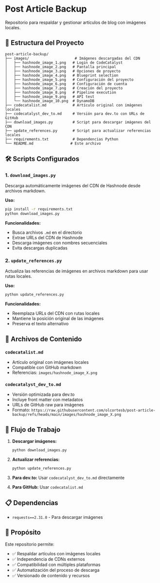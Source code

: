 # Post Article Backup

Repositorio para respaldar y gestionar artículos de blog con imágenes locales.

## 📁 Estructura del Proyecto

```
post-article-backup/
├── images/                     # Imágenes descargadas del CDN
│   ├── hashnode_image_1.png   # Login de CodeCatalyst
│   ├── hashnode_image_2.png   # Pantalla principal
│   ├── hashnode_image_3.png   # Opciones de proyecto
│   ├── hashnode_image_4.png   # Blueprint selection
│   ├── hashnode_image_5.png   # Configuración del proyecto
│   ├── hashnode_image_6.png   # Configuración de cuenta
│   ├── hashnode_image_7.png   # Creación del proyecto
│   ├── hashnode_image_8.png   # Pipeline execution
│   ├── hashnode_image_9.png   # API test
│   └── hashnode_image_10.png  # DynamoDB
├── codecatalist.md            # Artículo original con imágenes locales
├── codecatalyst_dev_to.md     # Versión para dev.to con URLs de GitHub
├── download_images.py         # Script para descargar imágenes del CDN
├── update_references.py       # Script para actualizar referencias locales
├── requirements.txt           # Dependencias Python
└── README.md                 # Este archivo
```

## 🛠️ Scripts Configurados

### 1. `download_images.py`
Descarga automáticamente imágenes del CDN de Hashnode desde archivos markdown.

**Uso:**
```bash
pip install -r requirements.txt
python download_images.py
```

**Funcionalidades:**
- Busca archivos `.md` en el directorio
- Extrae URLs del CDN de Hashnode
- Descarga imágenes con nombres secuenciales
- Evita descargas duplicadas

### 2. `update_references.py`
Actualiza las referencias de imágenes en archivos markdown para usar rutas locales.

**Uso:**
```bash
python update_references.py
```

**Funcionalidades:**
- Reemplaza URLs del CDN con rutas locales
- Mantiene la posición original de las imágenes
- Preserva el texto alternativo

## 📝 Archivos de Contenido

### `codecatalist.md`
- Artículo original con imágenes locales
- Compatible con GitHub markdown
- Referencias: `images/hashnode_image_X.png`

### `codecatalyst_dev_to.md`
- Versión optimizada para dev.to
- Incluye front matter con metadatos
- URLs de GitHub raw para imágenes
- Formato: `https://raw.githubusercontent.com/olcortesb/post-article-backup/refs/heads/main/images/hashnode_image_X.png`

## 🚀 Flujo de Trabajo

1. **Descargar imágenes:**
   ```bash
   python download_images.py
   ```

2. **Actualizar referencias:**
   ```bash
   python update_references.py
   ```

3. **Para dev.to:** Usar `codecatalyst_dev_to.md` directamente

4. **Para GitHub:** Usar `codecatalist.md`

## 📋 Dependencias

- `requests==2.31.0` - Para descargar imágenes

## 🎯 Propósito

Este repositorio permite:
- ✅ Respaldar artículos con imágenes locales
- ✅ Independencia de CDNs externos
- ✅ Compatibilidad con múltiples plataformas
- ✅ Automatización del proceso de descarga
- ✅ Versionado de contenido y recursos